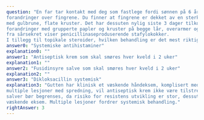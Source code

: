 ```yaml
---
question: "En far tar kontakt med deg som fastlege fordi sønnen på 6 år over siste tre uker har utviklet hissige
forandringer over fingrene. Du finner at fingrene er dekket av en sterkt væskende dermatitt, stedvis
med gulbrune, flate kruster. Det har dessuten nylig siste 3 dager tilkommet tilsvarende mindre
forandringer med grupperte papler og kruster på begge lår, overarmer og rundt navlen. Bakterieprøve
fra sårsekret viser penicillinaseproduserende stafylokokker.
I tillegg til topikale steroider, hvilken behandling er det mest riktig å gi?"
answer0: "Systemiske antihistaminer"
explanation0: ""
answer1: "Antiseptisk krem som skal smøres hver kveld i 2 uker"
explanation1: ""
answer2: "Fusidinsyre salve som skal smøres hver kveld i 2 uker"
explanation2: ""
answer3: "Dikloksacillin systemisk"
explanation3: "Gutten har klinisk et væskende håndeksem, komplisert med stafylokokk infeksjon. Da gutten har
multiple lesjoner med spredning, vil antiseptisk krem ikke være tilstrekkelig. Bruk av antibiotika
salver bør begrenses, da risiko for resistens utvikling er stor, dessuten brukes kremgrunnlag på
væskende eksem. Multiple lesjoner fordrer systemisk behandling."
rightAnswer: 3
---
```



